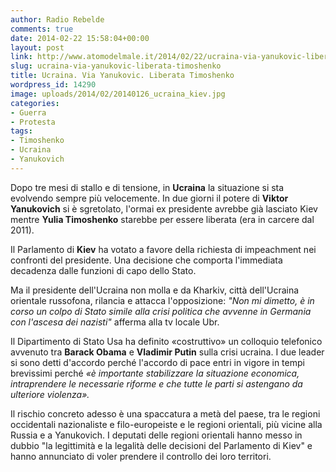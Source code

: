 ```yaml
---
author: Radio Rebelde
comments: true
date: 2014-02-22 15:58:04+00:00
layout: post
link: http://www.atomodelmale.it/2014/02/22/ucraina-via-yanukovic-liberata-timoshenko/
slug: ucraina-via-yanukovic-liberata-timoshenko
title: Ucraina. Via Yanukovic. Liberata Timoshenko
wordpress_id: 14290
image: uploads/2014/02/20140126_ucraina_kiev.jpg
categories:
- Guerra
- Protesta
tags:
- Timoshenko
- Ucraina
- Yanukovich
---
```


Dopo tre mesi di stallo e di tensione, in **Ucraina** la situazione si sta evolvendo sempre più velocemente. In due giorni il potere di **Viktor Yanukovich** si è sgretolato, l'ormai ex presidente avrebbe già lasciato Kiev mentre **Yulia Timoshenko** starebbe per essere liberata (era in carcere dal 2011).

Il Parlamento di **Kiev** ha votato a favore della richiesta di impeachment nei confronti del presidente. Una decisione che comporta l'immediata decadenza dalle funzioni di capo dello Stato.

Ma il presidente dell'Ucraina non molla e da Kharkiv, città dell'Ucraina orientale russofona, rilancia e attacca l'opposizione: _"Non mi dimetto, è in corso un colpo di Stato simile alla crisi politica che avvenne in Germania con l'ascesa dei nazisti"_ afferma alla tv locale Ubr.

Il Dipartimento di Stato Usa ha definito «costruttivo» un colloquio telefonico avvenuto tra **Barack Obama** e **Vladimir Putin** sulla crisi ucraina. I due leader si sono detti d'accordo perché l'accordo di pace entri in vigore in tempi brevissimi perché _«è importante stabilizzare la situazione economica, intraprendere le necessarie riforme e che tutte le parti si astengano da ulteriore violenza»._

Il rischio concreto adesso è una spaccatura a metà del paese, tra le regioni occidentali nazionaliste e filo-europeiste e le regioni orientali, più vicine alla Russia e a Yanukovich. I deputati delle regioni orientali hanno messo in dubbio "la legittimità e la legalità delle decisioni del Parlamento di Kiev" e hanno annunciato di voler prendere il controllo dei loro territori.
